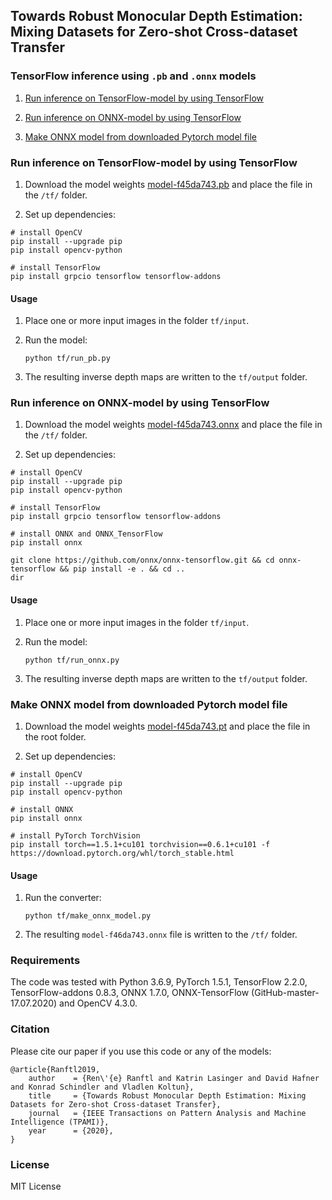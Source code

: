 ## Towards Robust Monocular Depth Estimation: Mixing Datasets for Zero-shot Cross-dataset Transfer

### TensorFlow inference using `.pb` and `.onnx` models

1. [Run inference on TensorFlow-model by using TensorFlow](#run-inference-on-tensorflow-model-by-using-tensorFlow)

2. [Run inference on ONNX-model by using TensorFlow](#run-inference-on-onnx-model-by-using-tensorflow)

3. [Make ONNX model from downloaded Pytorch model file](#make-onnx-model-from-downloaded-pytorch-model-file)


### Run inference on TensorFlow-model by using TensorFlow

1) Download the model weights [model-f45da743.pb](https://github.com/intel-isl/MiDaS/releases/download/v2/model-f46da743.pb) and place the
file in the `/tf/` folder.

2) Set up dependencies: 

```shell
# install OpenCV
pip install --upgrade pip
pip install opencv-python

# install TensorFlow
pip install grpcio tensorflow tensorflow-addons
```

#### Usage

1) Place one or more input images in the folder `tf/input`.

2) Run the model:

    ```shell
    python tf/run_pb.py
    ```

3) The resulting inverse depth maps are written to the `tf/output` folder.


### Run inference on ONNX-model by using TensorFlow

1) Download the model weights [model-f45da743.onnx](https://github.com/intel-isl/MiDaS/releases/download/v2/model-f46da743.onnx) and place the
file in the `/tf/` folder.

2) Set up dependencies: 

```shell
# install OpenCV
pip install --upgrade pip
pip install opencv-python

# install TensorFlow
pip install grpcio tensorflow tensorflow-addons

# install ONNX and ONNX_TensorFlow
pip install onnx

git clone https://github.com/onnx/onnx-tensorflow.git && cd onnx-tensorflow && pip install -e . && cd ..
dir
```

#### Usage

1) Place one or more input images in the folder `tf/input`.

2) Run the model:

    ```shell
    python tf/run_onnx.py
    ```

3) The resulting inverse depth maps are written to the `tf/output` folder.



### Make ONNX model from downloaded Pytorch model file

1) Download the model weights [model-f45da743.pt](https://github.com/intel-isl/MiDaS/releases/download/v2/model-f46da743.pt) and place the
file in the root folder.

2) Set up dependencies: 

```shell
# install OpenCV
pip install --upgrade pip
pip install opencv-python

# install ONNX
pip install onnx

# install PyTorch TorchVision
pip install torch==1.5.1+cu101 torchvision==0.6.1+cu101 -f https://download.pytorch.org/whl/torch_stable.html
```

#### Usage

1) Run the converter:

    ```shell
    python tf/make_onnx_model.py
    ```

2) The resulting `model-f46da743.onnx` file is written to the `/tf/` folder.


### Requirements

   The code was tested with Python 3.6.9, PyTorch 1.5.1, TensorFlow 2.2.0, TensorFlow-addons 0.8.3, ONNX 1.7.0, ONNX-TensorFlow (GitHub-master-17.07.2020) and OpenCV 4.3.0.
 
### Citation

Please cite our paper if you use this code or any of the models:
```
@article{Ranftl2019,
	author    = {Ren\'{e} Ranftl and Katrin Lasinger and David Hafner and Konrad Schindler and Vladlen Koltun},
	title     = {Towards Robust Monocular Depth Estimation: Mixing Datasets for Zero-shot Cross-dataset Transfer},
	journal   = {IEEE Transactions on Pattern Analysis and Machine Intelligence (TPAMI)},
	year      = {2020},
}
```

### License 

MIT License 

   
